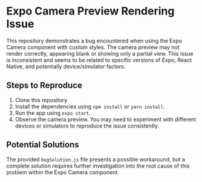 # Expo Camera Preview Rendering Issue

This repository demonstrates a bug encountered when using the Expo Camera component with custom styles. The camera preview may not render correctly, appearing blank or showing only a partial view. This issue is inconsistent and seems to be related to specific versions of Expo, React Native, and potentially device/simulator factors.

## Steps to Reproduce

1. Clone this repository.
2. Install the dependencies using `npm install` or `yarn install`.
3. Run the app using `expo start`.
4. Observe the camera preview.  You may need to experiment with different devices or simulators to reproduce the issue consistently.

## Potential Solutions

The provided `bugSolution.js` file presents a possible workaround, but a complete solution requires further investigation into the root cause of this problem within the Expo Camera component.